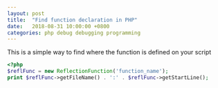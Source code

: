 ```yaml
---
layout: post
title:  "Find function declaration in PHP"
date:   2018-08-31 10:00:00 +0800
categories: php debug debugging programming
---
```

This is a simple way to find where the function is defined on your script

```php
<?php
$reflFunc = new ReflectionFunction('function_name');
print $reflFunc->getFileName() . ':' . $reflFunc->getStartLine();
```